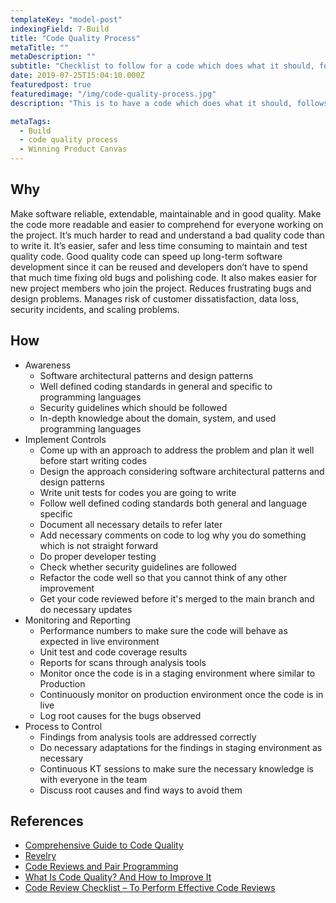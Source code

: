 ```yaml
---
templateKey: "model-post"
indexingField: 7-Build
title: "Code Quality Process"
metaTitle: ""
metaDescription: ""
subtitle: "Checklist to follow for a code which does what it should, follows a consistent style, is easy to understand, has been well-documented, can be tested."
date: 2019-07-25T15:04:10.000Z
featuredpost: true
featuredimage: "/img/code-quality-process.jpg"
description: "This is to have a code which does what it should, follows a consistent style, is easy to understand, has been well-documented, can be tested."

metaTags:
  - Build
  - code quality process
  - Winning Product Canvas
---
```



## Why

Make software reliable, extendable, maintainable and in good quality.
Make the code more readable and easier to comprehend for everyone working on the project. It’s much harder to read and understand a bad quality code than to write it.
It’s easier, safer and less time consuming to maintain and test quality code.
Good quality code can speed up long-term software development since it can be reused and developers don’t have to spend that much time fixing old bugs and polishing code. It also makes easier for new project members who join the project.
Reduces frustrating bugs and design problems.
Manages risk of customer dissatisfaction, data loss, security incidents, and scaling problems.

## How

- Awareness
  - Software architectural patterns and design patterns
  - Well defined coding standards in general and specific to programming languages
  - Security guidelines which should be followed
  - In-depth knowledge about the domain, system, and used programming languages
- Implement Controls
  - Come up with an approach to address the problem and plan it well before start writing codes
  - Design the approach considering software architectural patterns and design patterns
  - Write unit tests for codes you are going to write
  - Follow well defined coding standards both general and language specific
  - Document all necessary details to refer later
  - Add necessary comments on code to log why you do something which is not straight forward
  - Do proper developer testing
  - Check whether security guidelines are followed
  - Refactor the code well so that you cannot think of any other improvement
  - Get your code reviewed before it's merged to the main branch and do necessary updates
- Monitoring and Reporting
  - Performance numbers to make sure the code will behave as expected in live environment
  - Unit test and code coverage results
  - Reports for scans through analysis tools
  - Monitor once the code is in a staging environment where similar to Production
  - Continuously monitor on production environment once the code is in live
  - Log root causes for the bugs observed
- Process to Control
  - Findings from analysis tools are addressed correctly
  - Do necessary adaptations for the findings in staging environment as necessary
  - Continuous KT sessions to make sure the necessary knowledge is with everyone in the team
  - Discuss root causes and find ways to avoid them

## References

- [Comprehensive Guide to Code Quality](https://codingsans.com/blog/code-quality)
- [Revelry](https://revelry.co/code-quality-process/)
- [Code Reviews and Pair Programming](https://medium.com/@andreigridnev/code-reviews-and-pair-programming-68a5ca8ba90c)
- [What Is Code Quality? And How to Improve It](https://www.perforce.com/blog/sca/what-code-quality-and-how-improve-it)
- [Code Review Checklist – To Perform Effective Code Reviews](https://www.evoketechnologies.com/blog/code-review-checklist-perform-effective-code-reviews/)
